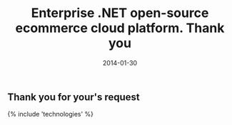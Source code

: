 ﻿---
title: Enterprise .NET open-source ecommerce cloud platform. Thank you
description: Enterprise .NET open-source ecommerce cloud platform. Thank you
date: 2014-01-30
permalink: thank-you-community-request-license
tags : 
- thank-you
- commerce
---
<article class="main" role="main">
	<div class="features">
		<div class="responsive">
			<h1 class="head-title">Thank you for your's request</h1>
		</div>
	</div>
	{% include 'technologies' %}
</article>